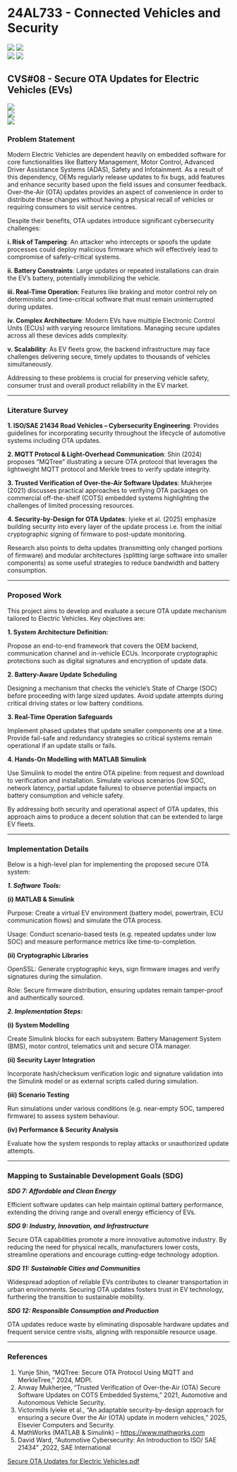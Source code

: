 # 24AL733 - Connected Vehicles and Security 
![](https://img.shields.io/badge/PG-blue) ![](https://img.shields.io/badge/Subject-CVS-blue) <br/>
![](https://img.shields.io/badge/Lecture-3-orange) ![](https://img.shields.io/badge/Credits-3-orange) 

## CVS#08 - Secure OTA Updates for Electric Vehicles (EVs)
![](https://img.shields.io/badge/Member-Shriram_Rajaraman-gold) <br/> 
![](https://img.shields.io/badge/SDG-TBD-darkgreen) <br/> 
![](https://img.shields.io/badge/Reviewed-14th_Feb_2025-brown) 

### Problem Statement

Modern Electric Vehicles are dependent heavily on embedded software for core functionalities like Battery Management, Motor Control, Advanced Driver Assistance Systems (ADAS), Safety and Infotainment. 
As a result of this dependency, OEMs regularly release updates to fix bugs, add features and enhance security based upon the field issues and consumer feedback. 
Over-the-Air (OTA) updates provides an aspect of convenience in order to distribute these changes without having a physical recall of vehicles or requiring consumers to visit service centres.

Despite their benefits, OTA updates introduce significant cybersecurity challenges:

**i. Risk of Tampering**: An attacker who intercepts or spoofs the update processes could deploy malicious firmware which will effectively lead to compromise of safety-critical systems.

**ii. Battery Constraints**: Large updates or repeated installations can drain the EV’s battery, potentially immobilizing the vehicle.

**iii. Real-Time Operation**: Features like braking and motor control rely on deterministic and time-critical software that must remain uninterrupted during updates.

**iv. Complex Architecture**: Modern EVs have multiple Electronic Control Units (ECUs) with varying resource limitations. Managing secure updates across all these devices adds complexity.

**v. Scalability**: As EV fleets grow, the backend infrastructure may face challenges delivering secure, timely updates to thousands of vehicles simultaneously.

Addressing to these problems is crucial for preserving vehicle safety, consumer trust and overall product reliability in the EV market.

---

### Literature Survey

**1. ISO/SAE 21434 Road Vehicles – Cybersecurity Engineering**: Provides guidelines for incorporating security throughout the lifecycle of automotive systems including OTA updates.

**2. MQTT Protocol & Light-Overhead Communication**: Shin (2024) proposes “MQTree” illustrating a secure OTA protocol that leverages the lightweight MQTT protocol and Merkle trees to verify update integrity.

**3. Trusted Verification of Over-the-Air Software Updates**: Mukherjee (2021) discusses practical approaches to verifying OTA packages on commercial off-the-shelf (COTS) embedded systems highlighting the challenges of limited processing resources.

**4. Security-by-Design for OTA Updates**: Iyieke et al. (2025) emphasize building security into every layer of the update process i.e. from the initial cryptographic signing of firmware to post-update monitoring.

Research also points to delta updates (transmitting only changed portions of firmware) and modular architectures (splitting large software into smaller components) as some useful strategies to reduce bandwidth and battery consumption.


---

### Proposed Work

This project aims to develop and evaluate a secure OTA update mechanism tailored to Electric Vehicles. Key objectives are:

**1. System Architecture Definition:**

Propose an end-to-end framework that covers the OEM backend, communication channel and in-vehicle ECUs. 
Incorporate cryptographic protections such as digital signatures and encryption of update data.

**2. Battery-Aware Update Scheduling**

Designing a mechanism that checks the vehicle’s State of Charge (SOC) before proceeding with large sized updates. 
Avoid update attempts during critical driving states or low battery conditions.

**3. Real-Time Operation Safeguards**

Implement phased updates that update smaller components one at a time.
Provide fail-safe and redundancy strategies so critical systems remain operational if an update stalls or fails.

**4. Hands-On Modelling with MATLAB Simulink**

Use Simulink to model the entire OTA pipeline: from request and download to verification and installation.
Simulate various scenarios (low SOC, network latency, partial update failures) to observe potential impacts on battery consumption and vehicle safety.

By addressing both security and operational aspect of OTA updates, this approach aims to produce a decent solution that can be extended to large EV fleets.


---

### Implementation Details

Below is a high-level plan for implementing the proposed secure OTA system:

***1. Software Tools:***

**(i) MATLAB & Simulink**

Purpose: Create a virtual EV environment (battery model, powertrain, ECU communication flows) and simulate the OTA process.

Usage: Conduct scenario-based tests (e.g. repeated updates under low SOC) and measure performance metrics like time-to-completion.

**(ii) Cryptographic Libraries**

OpenSSL: Generate cryptographic keys, sign firmware images and verify signatures during the simulation.

Role: Secure firmware distribution, ensuring updates remain tamper-proof and authentically sourced. 

***2. Implementation Steps:***

**(i) System Modelling**

Create Simulink blocks for each subsystem: Battery Management System (BMS), motor control, telematics unit and secure OTA manager.

**(ii) Security Layer Integration**

Incorporate hash/checksum verification logic and signature validation into the Simulink model or as external scripts called during simulation.

**(iii) Scenario Testing**

Run simulations under various conditions (e.g. near-empty SOC, tampered firmware) to assess system behaviour.

**(iv) Performance & Security Analysis**

Evaluate how the system responds to replay attacks or unauthorized update attempts.


---


### Mapping to Sustainable Development Goals (SDG)

***SDG 7: Affordable and Clean Energy***

Efficient software updates can help maintain optimal battery performance, extending the driving range and overall energy efficiency of EVs.

***SDG 9: Industry, Innovation, and Infrastructure***

Secure OTA capabilities promote a more innovative automotive industry. 
By reducing the need for physical recalls, manufacturers lower costs, streamline operations and encourage cutting-edge technology adoption.

***SDG 11: Sustainable Cities and Communities***

Widespread adoption of reliable EVs contributes to cleaner transportation in urban environments. Securing OTA updates fosters trust in EV technology, furthering the transition to sustainable mobility.

***SDG 12: Responsible Consumption and Production***

OTA updates reduce waste by eliminating disposable hardware updates and frequent service centre visits, aligning with responsible resource usage.


---

### References

1.	Yunje Shin, “MQTree: Secure OTA Protocol Using MQTT and MerkleTree,” 2024, MDPI.
2.	Anway Mukherjee, “Trusted Verification of Over-the-Air (OTA) Secure Software Updates on COTS Embedded Systems,” 2021, Automotive and Autonomous Vehicle Security.
3.	Victormills Iyieke et al., “An adaptable security-by-design approach for ensuring a secure Over the Air (OTA) update in modern vehicles,” 2025, Elsevier Computers and Security.
4.	MathWorks (MATLAB & Simulink) – https://www.mathworks.com
5.	David Ward, “Automotive Cybersecurity: An Introduction to ISO/ SAE 21434” ,2022, SAE International 


[Secure OTA Updates for Electric Vehicles.pdf](https://github.com/user-attachments/files/18923386/Secure.OTA.Updates.for.Electric.Vehicles.pdf)
